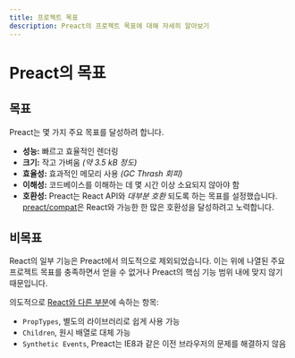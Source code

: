 ```yaml
---
title: 프로젝트 목표
description: Preact의 프로젝트 목표에 대해 자세히 알아보기
---
```


# Preact의 목표

## 목표

Preact는 몇 가지 주요 목표를 달성하려 합니다.

- **성능:** 빠르고 효율적인 렌더링
- **크기:** 작고 가벼움 _(약 3.5 kB 정도)_
- **효율성:** 효과적인 메모리 사용 _(GC Thrash 회피)_
- **이해성:** 코드베이스를 이해하는 데 몇 시간 이상 소요되지 않아야 함
- **호환성:** Preact는 React API와 _대부분 호환_ 되도록 하는 목표를 설정했습니다. [preact/compat]은 React와 가능한 한 많은 호환성을 달성하려고 노력합니다.

## 비목표

React의 일부 기능은 Preact에서 의도적으로 제외되었습니다. 이는 위에 나열된 주요 프로젝트 목표를 충족하면서 얻을 수 없거나 Preact의 핵심 기능 범위 내에 맞지 않기 때문입니다.

의도적으로 [React와 다른 부분](/guide/v10/differences-to-react)에 속하는 항목:

- `PropTypes`, 별도의 라이브러리로 쉽게 사용 가능
- `Children`, 원시 배열로 대체 가능
- `Synthetic Events`, Preact는 IE8과 같은 이전 브라우저의 문제를 해결하지 않음

[preact/compat]: /guide/v10/getting-started#aliasing-react-to-preact
